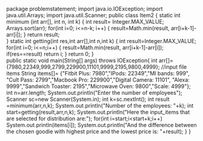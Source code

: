 package problemstatement;
import java.io.IOException;
import java.util.Arrays;
import java.util.Scanner;
public class Item2 
{
	static  int minimum (int arr[], int n, int k) {
		int result= Integer.MAX_VALUE;
		Arrays.sort(arr);
		for(int i=0; i<=n-k; i++) 
		{
			result=Math.min(result, arr[i+k-1]-arr[i]);
			}
		return result;			
		}
		static int getting(int res,int arr[],int n,int k) {
			int result=Integer.MAX_VALUE;
			for(int i=0; i<=n;i++) {
				result=Math.min(result, arr[i+k-1]-arr[i]);
				if(res==result)
					return i;
			}
		return 0;
		}	
	public static void main(String[] args) throws IOException{
		int arr[]= {7980,22349,999,2799,229900,11101,9999,2195,9800,4999};
		//input file items
		String items[]= {"Fitbit Plus: 7980","IPods: 22349","MI bands: 999",
				"Cult Pass: 2799","Macbook Pro: 229900","Digital Camera: 11101",
				"Alexa: 9999","Sandwich Toaster: 2195","Microwave Oven: 9800","Scale: 4999"};
		int n=arr.length;
		System.out.println("Enter the number of employees");
		Scanner sc=new Scanner(System.in);
		int k=sc.nextInt();
		int result =minimum(arr,n,k);
		System.out.println("Number of the employees: "+k);
		int start=getting(result,arr,n,k);
		System.out.println("Here the input_items that are selected for distribution are:");
		for(int i=start;i<start+k;i++)
			System.out.println(items[i]);
		System.out.println("And the difference between the chosen goodie with highest price and the lowest price is: "+result);
	}
}

